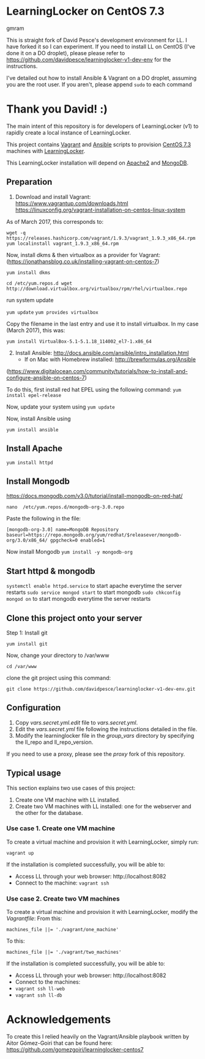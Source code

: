# LearningLocker on CentOS 7.3
 gmram

 This is straight fork of David Pesce's development environment for LL. I have forked it so I can experiment. If you need to install LL  on CentOS (I've done it on a DO droplet), please please refer to https://github.com/davidpesce/learninglocker-v1-dev-env for the instructions. 
 
 I've detailed out how to install Ansible & Vagrant on a DO droplet, assuming you are the root user. If you aren't, please append 
 `sudo` to each command

# Thank you David! :)


The main intent of this repository is for developers of LearningLocker (v1) to rapidly create a local instance of LearningLocker. 

This project contains [Vagrant](https://www.vagrantup.com/) and [Ansible](http://www.ansible.com/) scripts to provision [CentOS 7.3](https://www.centos.org/) machines with [LearningLocker](http://learninglocker.net/). 

This LearningLocker installation will depend on [Apache2](http://httpd.apache.org/) and [MongoDB](https://www.mongodb.org/).

## Preparation
1. Download and install Vagrant: https://www.vagrantup.com/downloads.html
https://linuxconfig.org/vagrant-installation-on-centos-linux-system

As of March 2017, this corresponds to:

`wget -q https://releases.hashicorp.com/vagrant/1.9.3/vagrant_1.9.3_x86_64.rpm
 yum localinstall vagrant_1.9.3_x86_64.rpm`

Now, install dkms & then virtualbox as a provider for Vagrant:
(https://jonathansblog.co.uk/installing-vagrant-on-centos-7)

`yum install dkms` 

`cd /etc/yum.repos.d
wget http://download.virtualbox.org/virtualbox/rpm/rhel/virtualbox.repo`

run system update

`yum update`
`yum provides virtualbox`

Copy the filename in the last entry and use it to install virtualbox. In my case (March 2017), this was:

`yum install VirtualBox-5.1-5.1.18_114002_el7-1.x86_64`


2. Install Ansible: http://docs.ansible.com/ansible/intro_installation.html
   * If on Mac with Homebrew installed: http://brewformulas.org/Ansible

(https://www.digitalocean.com/community/tutorials/how-to-install-and-configure-ansible-on-centos-7)

To do this, first install red hat EPEL using the following command:
 `yum install epel-release`
 
 Now, update your system using
 `yum update`
 
 Now, install Ansible using
 
 `yum install ansible`
 
## Install Apache
`yum install httpd`

## Install Mongodb
https://docs.mongodb.com/v3.0/tutorial/install-mongodb-on-red-hat/

`nano  /etc/yum.repos.d/mongodb-org-3.0.repo`

Paste the following in the file:

`[mongodb-org-3.0]
name=MongoDB Repository
baseurl=https://repo.mongodb.org/yum/redhat/$releasever/mongodb-org/3.0/x86_64/
gpgcheck=0
enabled=1`

Now install Mongodb
`yum install -y mongodb-org`


## Start httpd & mongodb

`systemctl enable httpd.service` to start apache everytime the server restarts
`sudo service mongod start` to start mongodb
`sudo chkconfig mongod on` to start mongodb everytime the server restarts

## Clone this project onto your server
 
 Step 1: Install git
 
 `yum install git`
 
 Now, change your directory to /var/www
 
 `cd /var/www`
 
 clone the git project using this command:
 
 `git clone https://github.com/davidpesce/learninglocker-v1-dev-env.git`
 
  ## Configuration

1. Copy _vars.secret.yml.edit_ file to  _vars.secret.yml_.
2. Edit the _vars.secret.yml_ file following the instructions detailed in the file.
3. Modify the learninglocker file in the _group\_vars_ directory by specifying the ll_repo and ll_repo_version.

If you need to use a proxy, please see the _proxy_ fork of this repository.

## Typical usage

This section explains two use cases of this project:

 1. Create one VM machine with LL installed.
 2. Create two VM machines with LL installed: one for the webserver and the other for the database.

### Use case 1. Create one VM machine

To create a virtual machine and provision it with LearningLocker, simply run:

    vagrant up

If the installation is completed successfully, you will be able to:

 * Access LL through your web browser: http://localhost:8082
 * Connect to the machine: ```vagrant ssh```

### Use case 2. Create two VM machines

To create a virtual machine and provision it with LearningLocker, modify the _Vagrantfile_:
From this:

    machines_file ||= './vagrant/one_machine'
    
To this:

    machines_file ||= './vagrant/two_machines'

If the installation is completed successfully, you will be able to:

 * Access LL through your web browser: http://localhost:8082
 * Connect to the machines:
  * ```vagrant ssh ll-web```
  * ```vagrant ssh ll-db```
    
  
# Acknowledgements
To create this I relied heavily on the Vagrant/Ansible playbook written by Aitor Gómez-Goiri that can be found here: https://github.com/gomezgoiri/learninglocker-centos7 
